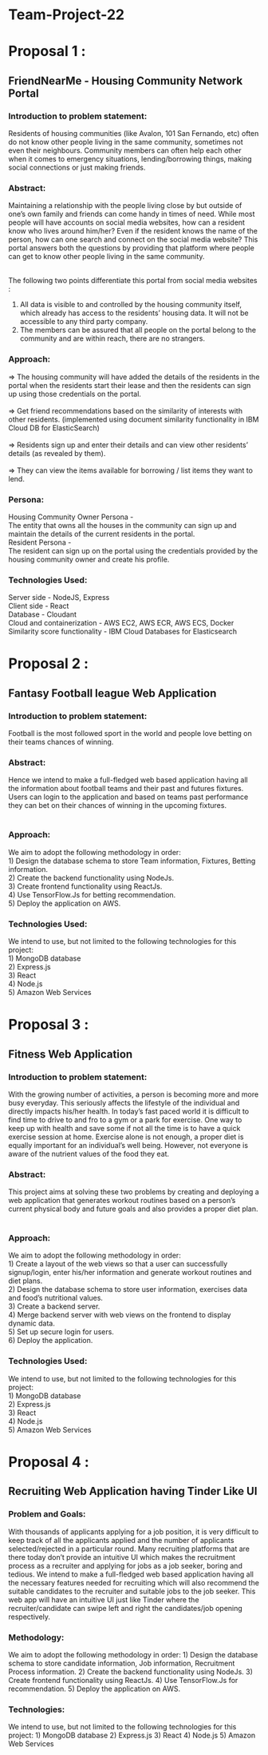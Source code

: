 # Team-Project-22


<h1>Proposal 1 :</h1>

<h2>FriendNearMe - Housing Community Network Portal</h2>


<h3>Introduction to problem statement:</h3>
Residents of housing communities (like Avalon, 101 San Fernando, etc) often do not know other people living in the same community, sometimes not even their neighbours. Community members can often help each other when it comes to emergency situations, lending/borrowing things, making social connections or just making friends.

<h3>Abstract:</h3>
Maintaining a relationship with the people living close by but outside of one’s own family and friends can come handy in times of need. While most people will have accounts on social media websites, how can a resident know who lives around him/her? Even if the resident knows the name of the person, how can one search and connect on the social media website? This portal answers both the questions by providing that platform where people can get to know other people living in the same community. <br><br>

The following two points differentiate this portal from social media websites :<br>
1. All data is visible to and controlled by the housing community itself, which already has access to the residents’ housing data. It will not be accessible to any third party company.<br>
2. The members can be assured that all people on the portal belong to the community and are within reach, there are no strangers.

<h3>Approach:</h3>
=> The housing community will have added the details of the residents in the portal when the residents start their lease and then the residents can sign up using those credentials on the portal. <br><br>
=> Get friend recommendations based on the similarity of interests with other residents. (implemented using document similarity functionality in IBM Cloud DB for ElasticSearch)<br><br>
=> Residents sign up and enter their details and can view other residents’ details (as revealed by them).<br><br>
=> They can view the items available for borrowing / list items they want to lend.


<h3>Persona:</h3>
Housing Community Owner Persona - <br>
The entity that owns all the houses in the community can sign up and maintain the details of the current residents in the portal.
<br>
Resident Persona - <br>
The resident can sign up on the portal using the credentials provided by the housing community owner and create his profile.


<h3>Technologies Used:</h3>
Server side - NodeJS, Express <br>
Client side - React <br>
Database - Cloudant <br>
Cloud and containerization - AWS EC2, AWS ECR, AWS ECS, Docker <br>
Similarity score functionality - IBM Cloud Databases for Elasticsearch  <br>


<h1>Proposal 2 :</h1>
<h2>Fantasy Football league Web Application</h2>

<h3>Introduction to problem statement:</h3>
Football is the most followed sport in the world and people love betting on their teams chances of winning.

<h3>Abstract:</h3>
Hence we intend to make a full-fledged web based application having all the information about football teams and their past and futures fixtures. Users can login to the application and based on teams past performance they can bet on their chances of winning in the upcoming fixtures.<br><br>

<h3>Approach:</h3>
We aim to adopt the following methodology in order:<br>
1) Design the database schema to store Team information, Fixtures, Betting information.<br>
2) Create the backend functionality using NodeJs.<br>
3) Create frontend functionality using ReactJs.<br>
4) Use TensorFlow.Js for betting recommendation.<br>
5) Deploy the application on AWS.<br>

<h3>Technologies Used:</h3>
We intend to use, but not limited to the following technologies for this project: <br>
1) MongoDB database <br>
2) Express.js <br>
3) React <br>
4) Node.js <br>
5) Amazon Web Services <br>

<h1>Proposal 3 :</h1>
<h2>Fitness Web Application</h2>

<h3>Introduction to problem statement:</h3>
With the growing number of activities, a person is becoming more and more busy everyday. This seriously affects the lifestyle of the individual and directly impacts his/her health. In today’s fast paced world it is difficult to find time to drive to and fro to a gym or a park for exercise. One way to keep up with health and save some if not all the time is to have a quick exercise session at home. Exercise alone is not enough, a proper diet is equally important for an individual’s well being. However, not everyone is aware of the nutrient values of the food they eat.

<h3>Abstract:</h3>
This project aims at solving these two problems by creating and deploying a web application that generates workout routines based on a person’s current physical body and future goals and also provides a proper diet plan.<br><br>

<h3>Approach:</h3>
We aim to adopt the following methodology in order:<br>
1) Create a layout of the web views so that a user can successfully signup/login, enter his/her information and generate workout routines and diet plans.<br>
2) Design the database schema to store user information, exercises data and food’s nutritional values.<br>
3) Create a backend server.<br>
4) Merge backend server with web views on the frontend to display dynamic data.<br>
5) Set up secure login for users.<br>
6) Deploy the application.<br>

<h3>Technologies Used:</h3>
We intend to use, but not limited to the following technologies for this project: <br>
1) MongoDB database <br>
2) Express.js <br>
3) React <br>
4) Node.js <br>
5) Amazon Web Services <br>

<h1>Proposal 4 :</h1>
<h2>Recruiting Web Application having Tinder Like UI</h2>

<h3>Problem and Goals:</h3>
With thousands of applicants applying for a job position, it is very difficult to keep track of all the applicants applied and the number of 	applicants selected/rejected in a particular round. Many recruiting platforms that are there today don’t provide an intuitive UI which makes the recruitment process as a recruiter and applying for jobs as a job seeker, boring and tedious. We intend to make a full-fledged web based application having all the necessary features needed for recruiting which will also recommend the suitable candidates to the recruiter and suitable jobs to the job seeker. This web app will have an intuitive UI just like Tinder where the recruiter/candidate can swipe left and right the candidates/job opening respectively.

<h3>Methodology:</h3>
We aim to adopt the following methodology in order:
1)	Design the database schema to store candidate information, Job information, Recruitment Process information.
2)	Create the backend functionality using NodeJs.
3)	Create frontend functionality using ReactJs.
4)	Use TensorFlow.Js for recommendation.
5)	Deploy the application on AWS.

<h3>Technologies:</h3>
We intend to use, but not limited to the following technologies for this project:
1)	MongoDB database
2)	Express.js
3)	React
4)	Node.js
5)	Amazon Web Services


